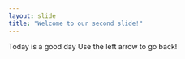 ```yaml
---
layout: slide
title: "Welcome to our second slide!"
---
```

Today is a good day
Use the left arrow to go back!
